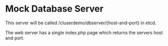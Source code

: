 # Mock Database Server

This server will be called /cluserdemo/dbserver/{host-and-port} in etcd.

The web server has a single index.php page which returns the servers host and port.
